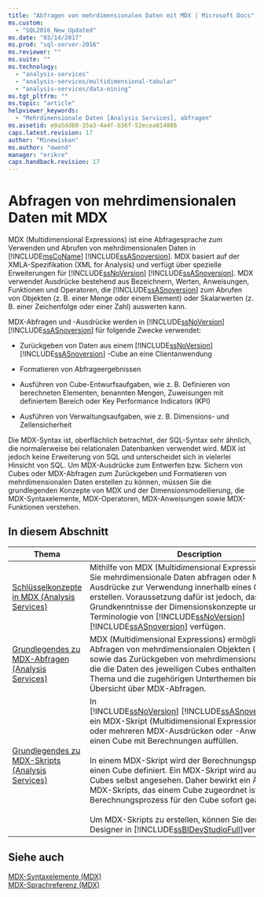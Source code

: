 ```yaml
---
title: "Abfragen von mehrdimensionalen Daten mit MDX | Microsoft Docs"
ms.custom: 
  - "SQL2016_New_Updated"
ms.date: "03/14/2017"
ms.prod: "sql-server-2016"
ms.reviewer: ""
ms.suite: ""
ms.technology: 
  - "analysis-services"
  - "analysis-services/multidimensional-tabular"
  - "analysis-services/data-mining"
ms.tgt_pltfrm: ""
ms.topic: "article"
helpviewer_keywords: 
  - "Mehrdimensionale Daten [Analysis Services], abfragen"
ms.assetid: e0a5dd60-35a3-4a4f-b36f-52ecea814886
caps.latest.revision: 17
author: "Minewiskan"
ms.author: "owend"
manager: "erikre"
caps.handback.revision: 17
---
```

# Abfragen von mehrdimensionalen Daten mit MDX
  MDX (Multidimensional Expressions) ist eine Abfragesprache zum Verwenden und Abrufen von mehrdimensionalen Daten in [!INCLUDE[msCoName](../../../includes/msconame-md.md)] [!INCLUDE[ssASnoversion](../../../includes/ssasnoversion-md.md)]. MDX basiert auf der XMLA-Spezifikation (XML for Analysis) und verfügt über spezielle Erweiterungen für [!INCLUDE[ssNoVersion](../../../includes/ssnoversion-md.md)] [!INCLUDE[ssASnoversion](../../../includes/ssasnoversion-md.md)]. MDX verwendet Ausdrücke bestehend aus Bezeichnern, Werten, Anweisungen, Funktionen und Operatoren, die [!INCLUDE[ssASnoversion](../../../includes/ssasnoversion-md.md)] zum Abrufen von Objekten (z. B. einer Menge oder einem Element) oder Skalarwerten (z. B. einer Zeichenfolge oder einer Zahl) auswerten kann.  
  
 MDX-Abfragen und -Ausdrücke werden in [!INCLUDE[ssNoVersion](../../../includes/ssnoversion-md.md)] [!INCLUDE[ssASnoversion](../../../includes/ssasnoversion-md.md)] für folgende Zwecke verwendet:  
  
-   Zurückgeben von Daten aus einem [!INCLUDE[ssNoVersion](../../../includes/ssnoversion-md.md)] [!INCLUDE[ssASnoversion](../../../includes/ssasnoversion-md.md)] -Cube an eine Clientanwendung  
  
-   Formatieren von Abfrageergebnissen  
  
-   Ausführen von Cube-Entwurfsaufgaben, wie z. B. Definieren von berechneten Elementen, benannten Mengen, Zuweisungen mit definiertem Bereich oder Key Performance Indicators (KPI)  
  
-   Ausführen von Verwaltungsaufgaben, wie z. B. Dimensions- und Zellensicherheit  
  
 Die MDX-Syntax ist, oberflächlich betrachtet, der SQL-Syntax sehr ähnlich, die normalerweise bei relationalen Datenbanken verwendet wird. MDX ist jedoch keine Erweiterung von SQL und unterscheidet sich in vielerlei Hinsicht von SQL. Um MDX-Ausdrücke zum Entwerfen bzw. Sichern von Cubes oder MDX-Abfragen zum Zurückgeben und Formatieren von mehrdimensionalen Daten erstellen zu können, müssen Sie die grundlegenden Konzepte von MDX und der Dimensionsmodellierung, die MDX-Syntaxelemente, MDX-Operatoren, MDX-Anweisungen sowie MDX-Funktionen verstehen.  
  
## In diesem Abschnitt  
  
|Thema|Description|  
|-----------|-----------------|  
|[Schlüsselkonzepte in MDX &#40;Analysis Services&#41;](../../../analysis-services/multidimensional-models/mdx/key-concepts-in-mdx-analysis-services.md)|Mithilfe von MDX (Multidimensional Expressions) können Sie mehrdimensionale Daten abfragen oder MDX-Ausdrücke zur Verwendung innerhalb eines Cubes erstellen. Voraussetzung dafür ist jedoch, dass Sie über Grundkenntnisse der Dimensionskonzepte und Terminologie von [!INCLUDE[ssNoVersion](../../../includes/ssnoversion-md.md)] [!INCLUDE[ssASnoversion](../../../includes/ssasnoversion-md.md)] verfügen.|  
|[Grundlegendes zu MDX-Abfragen &#40;Analysis Services&#41;](../../../analysis-services/multidimensional-models/mdx/mdx-query-fundamentals-analysis-services.md)|MDX (Multidimensional Expressions) ermöglicht Ihnen das Abfragen von mehrdimensionalen Objekten (z. B. Cubes) sowie das Zurückgeben von mehrdimensionalen Cellsets, die die Daten des jeweiligen Cubes enthalten. Dieses Thema und die zugehörigen Unterthemen bieten eine Übersicht über MDX-Abfragen.|  
|[Grundlegendes zu MDX-Skripts &#40;Analysis Services&#41;](../../../analysis-services/multidimensional-models/mdx/mdx-scripting-fundamentals-analysis-services.md)|In [!INCLUDE[ssNoVersion](../../../includes/ssnoversion-md.md)] [!INCLUDE[ssASnoversion](../../../includes/ssasnoversion-md.md)] besteht ein MDX-Skript (Multidimensional Expressions) aus einem oder mehreren MDX-Ausdrücken oder -Anweisungen, die einen Cube mit Berechnungen auffüllen.<br /><br /> In einem MDX-Skript wird der Berechnungsprozess für einen Cube definiert. Ein MDX-Skript wird auch als Teil des Cubes selbst angesehen. Daher bewirkt ein Ändern eines MDX-Skripts, das einem Cube zugeordnet ist, dass der Berechnungsprozess für den Cube sofort geändert wird.<br /><br /> Um MDX-Skripts zu erstellen, können Sie den Cube-Designer in [!INCLUDE[ssBIDevStudioFull](../../../includes/ssbidevstudiofull-md.md)]verwenden.|  
  
## Siehe auch  
 [MDX-Syntaxelemente &#40;MDX&#41;](../../../mdx/mdx-syntax-elements-mdx.md)   
 [MDX-Sprachreferenz &#40;MDX&#41;](../../../mdx/mdx-language-reference-mdx.md)  
  
  